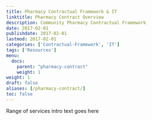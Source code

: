 ```yaml
---
title: Pharmacy Contractual Framework & IT
linktitle: Pharmacy Contract Overview
description: Community Pharmacy Contractual Framework
date: 2017-02-01
publishdate: 2017-02-01
lastmod: 2017-02-01
categories: ['Contractual-Framework', 'IT']
tags: ['Resources']
menu:
  docs:
    parent: "pharmacy-contract"
    weight: 1
weight: 1
draft: false
aliases: [/pharmacy-contract/]
toc: false
---
```


 Range of services intro text goes here

